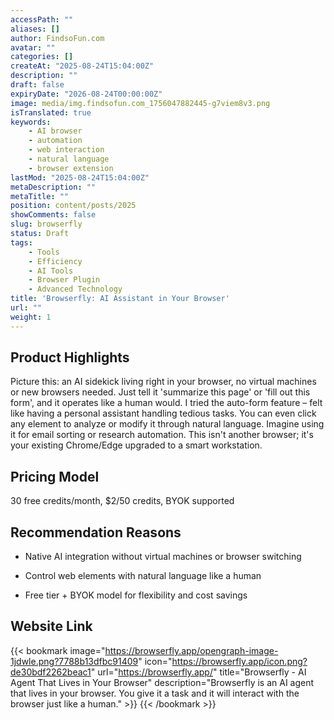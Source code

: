 ```yaml
---
accessPath: ""
aliases: []
author: FindsoFun.com
avatar: ""
categories: []
createAt: "2025-08-24T15:04:00Z"
description: ""
draft: false
expiryDate: "2026-08-24T00:00:00Z"
image: media/img.findsofun.com_1756047882445-g7viem8v3.png
isTranslated: true
keywords:
    - AI browser
    - automation
    - web interaction
    - natural language
    - browser extension
lastMod: "2025-08-24T15:04:00Z"
metaDescription: ""
metaTitle: ""
position: content/posts/2025
showComments: false
slug: browserfly
status: Draft
tags:
    - Tools
    - Efficiency
    - AI Tools
    - Browser Plugin
    - Advanced Technology
title: 'Browserfly: AI Assistant in Your Browser'
url: ""
weight: 1
---
```

## Product Highlights
Picture this: an AI sidekick living right in your browser, no virtual machines or new browsers needed. Just tell it 'summarize this page' or 'fill out this form', and it operates like a human would. I tried the auto-form feature – felt like having a personal assistant handling tedious tasks. You can even click any element to analyze or modify it through natural language. Imagine using it for email sorting or research automation. This isn't another browser; it's your existing Chrome/Edge upgraded to a smart workstation.

## Pricing Model
<!--more-->30 free credits/month, $2/50 credits, BYOK supported

## Recommendation Reasons
- Native AI integration without virtual machines or browser switching

- Control web elements with natural language like a human

- Free tier + BYOK model for flexibility and cost savings

## Website Link
{{< bookmark image="https://browserfly.app/opengraph-image-1jdwle.png?7788b13dfbc91409" icon="https://browserfly.app/icon.png?de30bdf2262beac1" url="https://browserfly.app/" title="Browserfly - AI Agent That Lives in Your Browser" description="Browserfly is an AI agent that lives in your browser. You give it a task and it will interact with the browser just like a human." >}}
{{< /bookmark >}}

